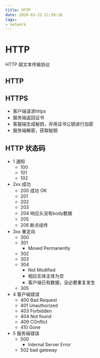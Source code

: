 ```yaml
---
title: HTTP
date: 2020-03-22 21:59:16
tags:
- network
---
```

# HTTP

HTTP 超文本传输协议

## HTTP

## HTTPS
- 客户端请求https
- 服务端返回证书
- 客服端生成秘钥，并用证书公钥进行加密
- 服务端解密，获取秘钥

## HTTP 状态码

- 1 通知
  - 100
  - 101
  - 102
- 2xx 成功
  - 200 成功 OK
  - 201
  - 202
  - 203
  - 204 响应头没有body数据
  - 205
  - 206 断点续传
- 3xx 重定向
  - 300
  - 301
    - Moved Permanently
  - 302
  - 303
  - 304
    - Not Modified
    - 相应实体主体为空
    - 客户端已有数据，没必要重复发生
  - 305
- 4 客户端错误
  - 400 Bad Request
  - 401 Unauthorized
  - 403 Forbidden
  - 404 Not found
  - 409 COnflict
  - 410 Gone
- 5 服务端错误
  - 500
    - Internal Server Error
  - 502 bad gateway

